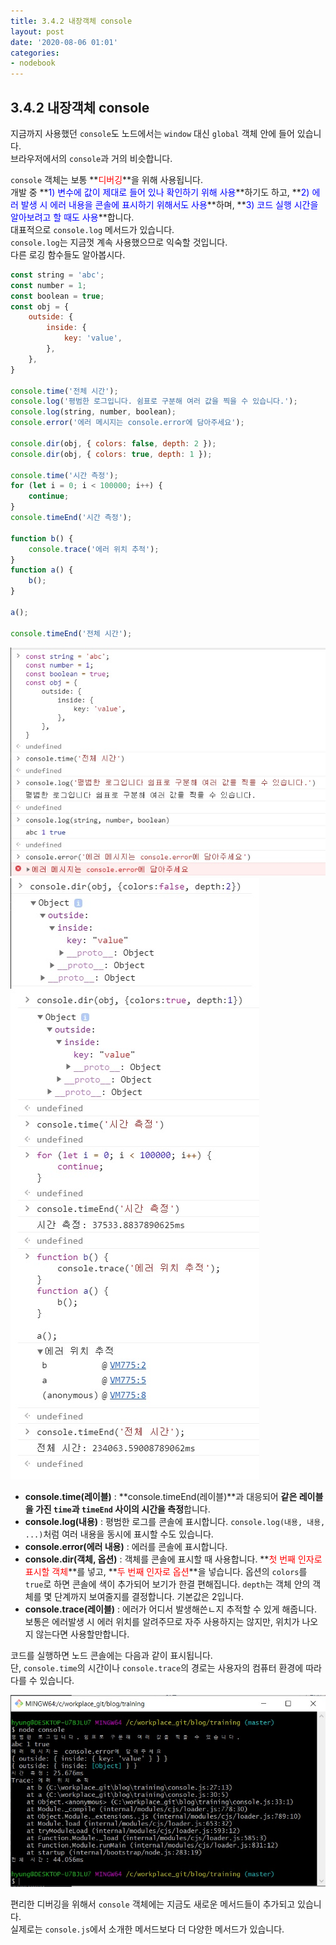 ```yaml
---
title: 3.4.2 내장객체 console
layout: post
date: '2020-08-06 01:01'
categories:
- nodebook
---
```


## 3.4.2 내장객체 console

지금까지 사용했던 `console`도 노드에서는 `window` 대신 `global` 객체 안에 들어 있습니다.  
브라우저에서의 `console`과 거의 비슷합니다.

`console` 객체는 보통 **<span style="color:red">디버깅</span>**을 위해 사용됩니다.  
개발 중 **<span style="color:blue">1) 변수에 값이 제대로 들어 있나 확인하기 위해 사용</span>**하기도 하고, 
**<span style="color:blue">2) 에러 발생 시 에러 내용을 콘솔에 표시하기 위해서도 사용</span>**하며, 
**<span style="color:blue">3) 코드 실행 시간을 알아보려고 할 때도 사용</span>**합니다.  
대표적으로 `console.log` 메서드가 있습니다.  
`console.log`는 지금껏 계속 사용했으므로 익숙할 것입니다.  
다른 로깅 함수들도 알아봅시다.

```javascript
const string = 'abc';
const number = 1;
const boolean = true;
const obj = {
    outside: {
        inside: {
            key: 'value',
        },
    },
}

console.time('전체 시간');
console.log('평범한 로그입니다. 쉼표로 구분해 여러 값을 찍을 수 있습니다.');
console.log(string, number, boolean);
console.error('에러 메시지는 console.error에 담아주세요');

console.dir(obj, { colors: false, depth: 2 });
console.dir(obj, { colors: true, depth: 1 });

console.time('시간 측정');
for (let i = 0; i < 100000; i++) {
    continue;
}
console.timeEnd('시간 측정');

function b() {
    console.trace('에러 위치 추적');
}
function a() {
    b();
}

a();

console.timeEnd('전체 시간');
```

![](/static/img/nodebook/image35.jpg)
![](/static/img/nodebook/image36.jpg)

* **console.time(레이블)** : **console.timeEnd(레이블)**과 대응되어 **같은 레이블을 가진 `time`과 `timeEnd` 사이의 시간을 측정**합니다.
* **console.log(내용)** : 평범한 로그를 콘솔에 표시합니다. `console.log(내용, 내용, ...)`처럼 여러 내용을 동시에 표시할 수도 있습니다. 
* **console.error(에러 내용)** : 에러를 콘솔에 표시합니다.
* **console.dir(객체, 옵션)** : 객체를 콘솔에 표시할 때 사용합니다. **<span style="color:red">첫 번째 인자로 표시할 객체</span>**를 넣고, 
**<span style="color:red">두 번째 인자로 옵션</span>**을 넣습니다. 옵션의 `colors`를 `true`로 하면 콘솔에 색이 추가되어 보기가 한결 편해집니다. 
`depth`는 객체 안의 객체를 몇 단계까지 보여줄지를 결정합니다. 기본값은 2입니다.
* **console.trace(레이블)** : 에러가 어디서 발생해쓴ㄴ지 추적할 수 있게 해줍니다. 보통은 에러발생 시 에러 위치를 알려주므로 자주 사용하지는 않지만, 
위치가 나오지 않는다면 사용할만합니다.

코드를 실행하면 노드 콘솔에는 다음과 같이 표시됩니다.  
단, `console.time`의 시간이나 `console.trace`의 경로는 사용자의 컴퓨터 환경에 따라 다를 수 있습니다.

![](/static/img/nodebook/image37.jpg)

편리한 디버깅을 위해서 `console` 객체에는 지금도 새로운 메서드들이 추가되고 있습니다.  
실제로는 `console.js`에서 소개한 메서드보다 더 다양한 메서드가 있습니다.